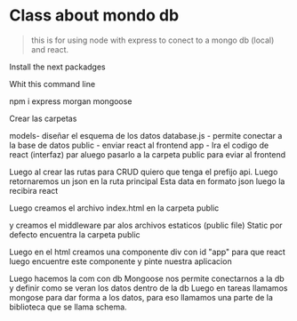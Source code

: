 # Class about mondo db 

> this is for using node with express to conect to a mongo db (local) and react.

Install the next  packadges



Whit this command line

npm i express morgan mongoose


Crear las carpetas

models- diseñar el esquema de los datos
database.js - permite conectar a la base de datos
public - enviar react al frontend
app - Ira el codigo de react (interfaz) par aluego pasarlo a la carpeta public para eviar al frontend


Luego al crear las rutas para CRUD quiero que tenga el prefijo api.
Luego retornaremos un json en la ruta principal
Esta data en formato json luego la recibira react

Luego creamos el archivo index.html en la carpeta public

y creamos el middleware par alos archivos estaticos (public file)
Static por defecto encuentra la carpeta public

Luego en el html creamos una componente div con id "app" para que react luego encuentre este componente y pinte nuestra aplicacion

Luego hacemos la com con db
Mongoose nos permite conectarnos a la db y definir como se veran los datos dentro de la db
 Luego en tareas llamamos mongose para dar forma a los datos, para eso llamamos una parte de la biblioteca que se llama schema.

